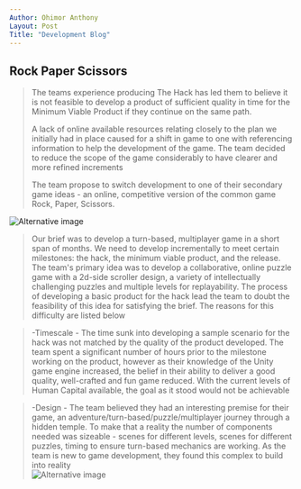 ```yaml
---
Author: Ohimor Anthony 
Layout: Post 
Title: "Development Blog"
---
```

## Rock Paper Scissors 
> The teams experience producing The Hack has led them to believe it is not feasible to develop a product of sufficient quality in time for the Minimum Viable Product if they continue on the same path.
>
>A lack of online available resources relating closely to the plan we initially had in place caused for a shift in game to one with referencing information to help the development of the game. The team decided to reduce the scope of the game considerably to have clearer and more refined increments
>
>The team propose to switch development to one of their secondary game ideas - an online, competitive version of the common game Rock, Paper, Scissors.<br>

![Alternative image ](https://images.unsplash.com/photo-1618214839021-3fbe98a597bc?ixlib=rb-1.2.1&ixid=MnwxMjA3fDB8MHxzZWFyY2h8NXx8cm9jayUyMHBhcGVyJTIwc2Npc3NvcnN8ZW58MHx8MHx8&auto=format&fit=crop&w=900&q=60) <br>
>Our brief was to develop a turn-based, multiplayer game in a short span of months. We need to develop incrementally to meet certain milestones: the hack, the minimum viable product, and the release. The team's primary idea was to develop a collaborative, online puzzle game with  a 2d-side scroller design, a variety of intellectually challenging puzzles and multiple levels for replayability. The process of developing a basic product for the hack lead the team to doubt the feasibility of this idea for satisfying the brief. The reasons for this difficulty are listed below <br>

>-Timescale - The time sunk into developing a sample scenario for the hack was not matched by the quality of the product developed. The team spent a significant number of hours prior to the milestone working on the product, however as their knowledge of the Unity game engine increased, the belief in their ability to deliver a good quality, well-crafted and fun game reduced. With the current levels of Human Capital available, the goal as it stood would not be achievable<br>

>-Design - The team believed they had an interesting premise for their game, an adventure/turn-based/puzzle/multiplayer journey through a hidden temple. To make that a reality the number of components needed was sizeable - scenes for different levels, scenes for different puzzles, timing to ensure turn-based mechanics are working. As the team is new to game development, they found this complex to build into reality<br>
![Alternative image](https://images.unsplash.com/photo-1456406644174-8ddd4cd52a06?ixlib=rb-1.2.1&ixid=MnwxMjA3fDB8MHxzZWFyY2h8MTJ8fHNhZCUyMHBlb3BsZSUyMGdyb3VwfGVufDB8fDB8fA%3D%3D&auto=format&fit=crop&w=900&q=60)<br>
